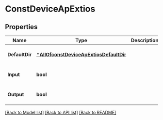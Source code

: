# ConstDeviceApExtios

## Properties
Name | Type | Description | Notes
------------ | ------------- | ------------- | -------------
**DefaultDir** | [***AllOfconstDeviceApExtiosDefaultDir**](AllOfconstDeviceApExtiosDefaultDir.md) |  | [optional] [default to null]
**Input** | **bool** |  | [optional] [default to null]
**Output** | **bool** |  | [optional] [default to null]

[[Back to Model list]](../README.md#documentation-for-models) [[Back to API list]](../README.md#documentation-for-api-endpoints) [[Back to README]](../README.md)


